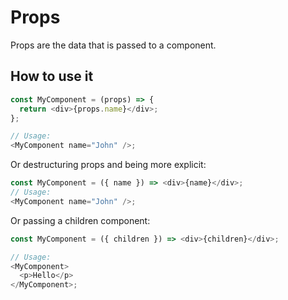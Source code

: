 # Props

Props are the data that is passed to a component.

## How to use it

```js
const MyComponent = (props) => {
  return <div>{props.name}</div>;
};

// Usage:
<MyComponent name="John" />;
```

Or destructuring props and being more explicit:

```js
const MyComponent = ({ name }) => <div>{name}</div>;
// Usage:
<MyComponent name="John" />;
```

Or passing a children component:

```js
const MyComponent = ({ children }) => <div>{children}</div>;

// Usage:
<MyComponent>
  <p>Hello</p>
</MyComponent>;
```
